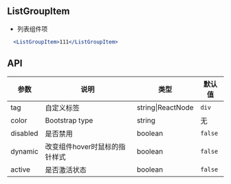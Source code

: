## ListGroupItem

- 列表组件项

````jsx
  <ListGroupItem>111</ListGroupItem>
````

## API

| 参数 | 说明 | 类型 | 默认值 |
| --- | --- | --- | --- |
| tag | 自定义标签 | string\|ReactNode | `div` |
| color | Bootstrap type | string | 无 |
| disabled | 是否禁用 | boolean | `false` |
| dynamic | 改变组件hover时鼠标的指针样式 | boolean | `false` |
| active | 是否激活状态 | boolean | `false` |
